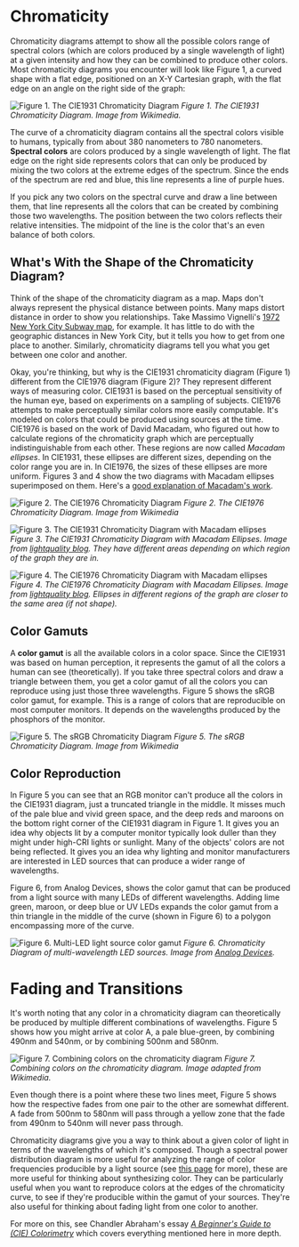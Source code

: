 # Chromaticity

Chromaticity diagrams attempt to show all the possible colors range of spectral colors (which are colors produced by a single wavelength of light) at a given intensity and how they can be combined to produce other colors. Most chromaticity diagrams you encounter will look like Figure 1, a curved shape with a flat edge, positioned on an X-Y Cartesian graph, with the flat edge on an angle on the right side of the graph:

![Figure 1. The CIE1931 Chromaticity Diagram](https://upload.wikimedia.org/wikipedia/commons/thumb/3/3b/CIE1931xy_blank.svg/600px-CIE1931xy_blank.svg.png)
_Figure 1. The CIE1931 Chromaticity Diagram. Image from Wikimedia._

The curve of a chromaticity diagram contains all the spectral colors visible to humans, typically from about 380 nanometers to 780 nanometers. **Spectral colors** are colors produced by a single wavelength of light. The flat edge on the right side represents colors that can only be produced by mixing the two colors at the extreme edges of the  spectrum. Since the ends of the spectrum are red and blue, this line represents a line of purple hues. 

If you pick any two colors on the spectral curve and draw a line between them, that line represents all the colors that can be created by combining those two wavelengths. The position between the two colors reflects their relative intensities. The midpoint of the line is the color that's an even balance of both colors. 

## What's With the Shape of the Chromaticity Diagram?

Think of the shape of the chromaticity diagram as a map. Maps don't always represent the physical distance between points. Many maps distort distance in order to show you relationships. Take Massimo Vignelli's [1972 New York City Subway map](https://www.nytimes.com/2012/08/06/arts/design/the-subway-map-that-rattled-new-yorkers.html), for example. It has little to do with the geographic distances in New York City, but it tells you how to get from one place to another. Similarly, chromaticity diagrams tell you what you get between one color and another.

Okay, you're thinking, but why is the CIE1931 chromaticity diagram (Figure 1) different from the CIE1976 diagram (Figure 2)?  They represent different ways of measuring color. CIE1931 is based on the perceptual sensitivity of the human eye, based on experiments on a sampling of subjects. CIE1976 attempts to make perceptually similar colors more easily computable. It's modeled on colors that could be produced using sources at the time. CIE1976 is based on the work of David Macadam, who figured out how to calculate regions of the chromaticity graph which are perceptually indistinguishable from each other. These regions are now called *Macadam ellipses*.  In CIE1931, these ellipses are different sizes, depending on the color range you are in. In CIE1976, the sizes of these ellipses are more uniform. Figures 3 and 4 show the two diagrams with Macadam ellipses superimposed on them.  Here's a [good explanation of Macadam's work](https://lightquality.blog/2018/01/08/macadam-ellipses-and-determination-of-tolerance-and-chromaticity-changes-of-light-emitted-by-lamps/). 

![Figure 2. The CIE1976 Chromaticity Diagram](https://upload.wikimedia.org/wikipedia/commons/thumb/8/83/CIE_1976_UCS.png/1200px-CIE_1976_UCS.png)
_Figure 2. The CIE1976 Chromaticity Diagram. Image from Wikimedia_


![Figure 3. The CIE1931 Chromaticity Diagram with Macadam ellipses](https://lightquality.blog/wp-content/uploads/2018/06/graphic-4.jpg)
_Figure 3. The CIE1931 Chromaticity Diagram with Macadam Ellipses. Image from [lightquality blog](https://lightquality.blog/). They have different areas depending on which region of the graph they are in._


![Figure 4. The CIE1976 Chromaticity Diagram with Macadam ellipses](https://lightquality.blog/wp-content/uploads/2018/06/graphic-2.jpg)
_Figure 4. The CIE1976 Chromaticity Diagram with Macadam Ellipses. Image from [lightquality blog](https://lightquality.blog/). Ellipses in different regions of the graph are closer to the same area (if not shape)._

## Color Gamuts

A **color gamut** is all the available colors in a color space. Since the CIE1931 was based on human perception, it represents the gamut of all the colors a human can see (theoretically). If you take three spectral colors and draw a triangle between them, you get a color gamut of all the colors you can reproduce using just those three wavelengths. Figure 5 shows the sRGB color gamut, for example. This is a range of colors that are reproducible on most computer monitors. It depends on the wavelengths produced by the phosphors of the monitor. 

![Figure 5. The sRGB Chromaticity Diagram](https://upload.wikimedia.org/wikipedia/commons/thumb/d/d3/CIExy1931_srgb_gamut.png/480px-CIExy1931_srgb_gamut.png)
_Figure 5. The sRGB Chromaticity Diagram. Image from Wikimedia_

## Color Reproduction 

In Figure 5 you can see that an RGB monitor can't produce all the colors in the CIE1931 diagram, just a truncated triangle in the middle. It misses much of the pale blue and vivid green space, and the deep reds and maroons on the bottom right corner of the CIE1931 diagram in Figure 1. It  gives you an idea why objects lit by a computer monitor typically look duller than they might under high-CRI lights or sunlight. Many of the objects' colors are not being reflected. It gives you an idea why lighting and monitor manufacturers are interested in LED sources that can produce a wider range of wavelengths.

Figure 6, from Analog Devices, shows the color gamut that can be produced from a light source with many LEDs of different wavelengths. Adding lime green, maroon, or deep blue or UV LEDs expands the color gamut from a thin triangle in the middle of the curve (shown in Figure 6) to a polygon encompassing more of the curve. 

![Figure 6. Multi-LED light source color gamut](img/212069_Fig_07.jpg)
_Figure 6. Chromaticity Diagram of multi-wavelength LED sources. Image from [Analog Devices](https://www.analog.com/en/technical-articles/control-color-of-led-stage-and-architectural-lighting-easy-accurate-13-bit-color.html)._

# Fading and Transitions

It's worth noting that any color in a chromaticity diagram can theoretically be produced by multiple different combinations of wavelengths. Figure 5 shows how you might arrive at color A, a pale blue-green, by combining 490nm and 540nm, or by combining 500nm and 580nm. 

![Figure 7. Combining colors on the chromaticity diagram](img/fading-chromaticity.png)
_Figure 7. Combining colors on the chromaticity diagram. Image adapted from Wikimedia._

Even though there is a point where these two lines meet, Figure 5 shows how the respective fades from one pair to the other are somewhat different. A fade from 500nm to 580nm will pass through a yellow zone that the fade from 490nm to 540nm will never pass through. 

Chromaticity diagrams give you a way to think about a given color of light in terms of the wavelengths of which it's composed. Though a spectral power distribution diagram is more useful for analyzing the range of color frequencies producible by a light source (see [this page](light-rendering-indices.md) for more), these are more useful for thinking about synthesizing color. They can be particularly useful when you want to reproduce colors at the edges of the chromaticity curve, to see if they're producible within the gamut of your sources. They're also useful for thinking about fading light from one color to another. 

For more on this, see Chandler Abraham's essay *[A Beginner's Guide to (CIE) Colorimetry](https://medium.com/hipster-color-science/a-beginners-guide-to-colorimetry-401f1830b65a)* which covers everything mentioned here in more depth. 